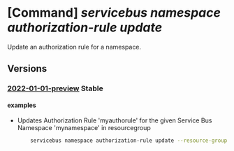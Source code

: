 # [Command] _servicebus namespace authorization-rule update_

Update an authorization rule for a namespace.

## Versions

### [2022-01-01-preview](/Resources/mgmt-plane/L3N1YnNjcmlwdGlvbnMve30vcmVzb3VyY2Vncm91cHMve30vcHJvdmlkZXJzL21pY3Jvc29mdC5zZXJ2aWNlYnVzL25hbWVzcGFjZXMve30vYXV0aG9yaXphdGlvbnJ1bGVzL3t9/2022-01-01-preview.xml) **Stable**

<!-- mgmt-plane /subscriptions/{}/resourcegroups/{}/providers/microsoft.servicebus/namespaces/{}/authorizationrules/{} 2022-01-01-preview -->

#### examples

- Updates Authorization Rule 'myauthorule' for the given Service Bus Namespace 'mynamespace' in resourcegroup
    ```bash
        servicebus namespace authorization-rule update --resource-group myresourcegroup --namespace-name mynamespace --name myauthorule --rights Send
    ```
